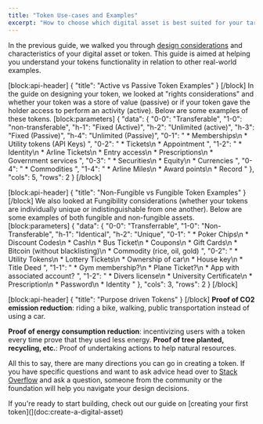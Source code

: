 ```yaml
---
title: "Token Use-cases and Examples"
excerpt: "How to choose which digital asset is best suited for your target audience and the bigger picture."
---
```

In the previous guide, we walked you through [design considerations](doc:when-should-i-use-a-digital-asset) and characteristics of your digital asset or token. This guide is aimed at helping you understand your tokens functionality in relation to other real-world examples.


[block:api-header]
{
  "title": "Active vs Passive Token Examples"
}
[/block]
In the guide on designing your token, we looked at "rights considerations" and whether your token was a store of value (passive) or if your token gave the holder access to perform an activity (active). Below are some examples of these tokens. 
[block:parameters]
{
  "data": {
    "0-0": "Transferable",
    "1-0": "non-transferable",
    "h-1": "Fixed (Active)",
    "h-2": "Unlimited (active)",
    "h-3": "Fixed (Passive)",
    "h-4": "Unlimited (Passive)",
    "0-1": "  * Memberships\n  * Utility tokens (API Keys) ",
    "0-2": "  * Tickets\n  * Appointment ",
    "1-2": "  * Identity\n  * Arline Tickets\n  * Entry access\n  * Prescriptions\n  * Government services ",
    "0-3": "  * Securities\n  * Equity\n  * Currencies ",
    "0-4": "  * Commodities ",
    "1-4": "  * Arline Miles\n  * Award points\n  * Record "
  },
  "cols": 5,
  "rows": 2
}
[/block]

[block:api-header]
{
  "title": "Non-Fungible vs Fungible Token Examples"
}
[/block]
We also looked at Fungibility considerations (whether your tokens are individually unique or indistinguishable from one another). Below are some examples of both fungible and non-fungible assets.
[block:parameters]
{
  "data": {
    "0-0": "Transferrable",
    "1-0": "Non-Transferable",
    "h-1": "Identical",
    "h-2": "Unique",
    "0-1": "  * Poker Chips\n  * Discount Codes\n  * Cash\n  * Bus Ticket\n  * Coupons\n  * Gift Cards\n  * Bitcoin (without blacklisting)\n  * Commodity (rice, oil, gold) ",
    "0-2": "  * Utility Tokens\n  * Lottery Tickets\n  * Ownership of car\n  * House key\n  * Title Deed ",
    "1-1": "  * Gym membership?\n  * Plane Ticket?\n  * App with associated account? ",
    "1-2": "  * Divers license\n  * University Certificate\n  * Prescription\n  * Password\n  * Identity "
  },
  "cols": 3,
  "rows": 2
}
[/block]

[block:api-header]
{
  "title": "Purpose driven Tokens"
}
[/block]
**Proof of CO2 emission reduction**: riding a bike, walking, public transportation instead of using a car.

**Proof of energy consumption reduction**: incentivizing users with a token every time prove that they used less energy.
**Proof of tree planted, recycling, etc.**: Proof of undertaking actions to help natural resources.

All this to say, there are many directions you can go in creating a token. If you have specific questions and want to ask advice head over to [Stack Overflow](https://stackoverflow.com/) and ask a question, someone from the community or the foundation will help you navigate your design decisions. 

If you're ready to start building, check out our guide on [creating your first token](](doc:create-a-digital-asset)